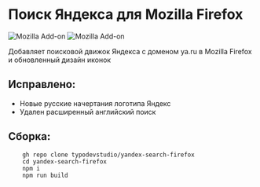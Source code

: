 # Поиск Яндекса для Mozilla Firefox

![Mozilla Add-on](https://img.shields.io/amo/users/yasearch?color=2662D9&label=%D0%9F%D0%BE%D0%BB%D1%8C%D0%B7%D0%BE%D0%B2%D0%B0%D1%82%D0%B5%D0%BB%D0%B5%D0%B9&style=for-the-badge)
![Mozilla Add-on](https://img.shields.io/amo/dw/yasearch?color=2662D9&style=for-the-badge)

Добавляет поисковой движок Яндекса с доменом ya.ru в Mozilla Firefox и обновленный дизайн иконок

## Исправлено:
- Новые русские начертания логотипа Яндекс
- Удален расширенный английский поиск

## Сборка:

``` 
    gh repo clone typodevstudio/yandex-search-firefox
    cd yandex-search-firefox
    npm i
    npm run build
```

